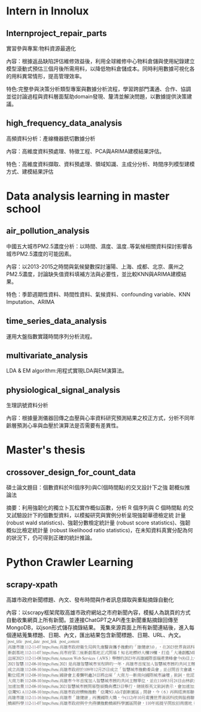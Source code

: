# Intern in Innolux

## Internproject_repair_parts

實習參與專案:物料資源最適化

內容：根據返品缺陷評估維修效益後，利用全球維修中心物料倉儲與使用紀錄建立模型滾動式預估三個月後所需用料，以降低物料倉儲成本。同時利用數據可視化各的用料異常情形，提高管理效率。

特色:完整參與決策分析類型專案與數據分析流程，學習跨部門溝通、合作、協調並從討論過程與資料層面幫助domain發現、釐清並解決問題，以數據提供決策建議。

## high_frequency_data_analysis
高頻資料分析：產線機器銑切數據分析

內容：高維度資料預處理、特徵工程、PCA與ARIMA建模結果評估。

特色：高維度資料擷取、資料預處理、領域知識、主成分分析、時間序列模型建模方式、建模結果評估

# Data analysis learning in master school

## air_pollution_analysis

中國五大城市PM2.5濃度分析：以時間、濕度、溫度..等氣候相關資料探討影響各城市PM2.5濃度的可能因素。

內容：以2013-2015之時間與氣候變數探討瀋陽、上海、成都、北京、廣州之PM2.5濃度，討論缺失值資料填補方法與必要性，並比較KNN與ARIMA建模結果。

特色：季節週期性資料、時間性資料、氣候資料、confounding variable、KNN Imputation、ARIMA

## time_series_data_analysis
運用大盤指數實踐時間序列分析流程。

## multivariate_analysis

LDA & EM algorithm:用程式實現LDA與EM演算法。

## physiological_signal_analysis

生理訊號資料分析

內容：根據量測儀器回傳之血壓與心率資料研究預測結果之校正方式，分析不同年齡層預測心率與血壓於演算法是否需要有差異性。

# Master's thesis

## crossover_design_for_count_data

碩士論文題目：個數資料於R(個序列)與C(個時間點)的交叉設計下之強
韌概似推論法

摘要：利用強韌化的獨立卜瓦松實作概似函數，分析 R 個序列與 C 個時間點
的交叉試驗設計下的個數型資料，以模擬研究與實例分析呈現強韌華德檢定統
計量 (robust wald statistics)、強韌分數檢定統計量 (robust score statistics)、強韌概似比檢定統計量 (robust likelihood ratio statistics)，在未知資料真實分配為何
的狀況下，仍可得到正確的統計推論。


# Python Crawler Learning

## scrapy-xpath

高雄市政府新聞標題、內文、發布時間與作者訊息擷取與重點摘錄自動化

內容：以scrapy框架爬取高雄市政府網站之市府新聞內容，模擬人為跳頁的方式自動收集網頁上所有新聞。並連接ChatGPT之API產生新聞重點摘錄回傳至MongoDB，以json形式儲存摘錄結果。
蒐集來源頁面上所有新聞連結後，進入每個連結蒐集標題、日期、內文，匯出結果包含新聞標題、日期、URL、內文。
![alt text](image.png)




